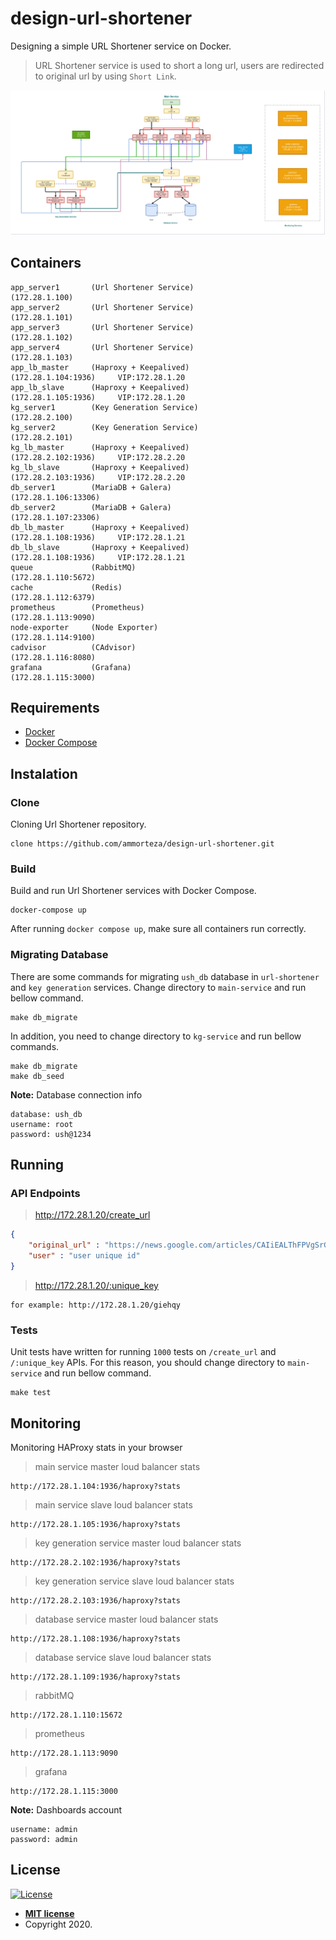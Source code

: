 # design-url-shortener

Designing a simple URL Shortener service on Docker.

> URL Shortener service is used to short a long url, users are redirected to original url by using `Short Link`.

![url-shortener-design](design_scheme.png)

## Containers
```
app_server1       (Url Shortener Service)                   (172.28.1.100)
app_server2       (Url Shortener Service)                   (172.28.1.101)
app_server3       (Url Shortener Service)                   (172.28.1.102)
app_server4       (Url Shortener Service)                   (172.28.1.103)
app_lb_master     (Haproxy + Keepalived)                    (172.28.1.104:1936)     VIP:172.28.1.20
app_lb_slave      (Haproxy + Keepalived)                    (172.28.1.105:1936)     VIP:172.28.1.20
kg_server1        (Key Generation Service)                  (172.28.2.100)
kg_server2        (Key Generation Service)                  (172.28.2.101)
kg_lb_master      (Haproxy + Keepalived)                    (172.28.2.102:1936)     VIP:172.28.2.20
kg_lb_slave       (Haproxy + Keepalived)                    (172.28.2.103:1936)     VIP:172.28.2.20
db_server1        (MariaDB + Galera)                        (172.28.1.106:13306)
db_server2        (MariaDB + Galera)                        (172.28.1.107:23306)
db_lb_master      (Haproxy + Keepalived)                    (172.28.1.108:1936)     VIP:172.28.1.21
db_lb_slave       (Haproxy + Keepalived)                    (172.28.1.108:1936)     VIP:172.28.1.21
queue             (RabbitMQ)                                (172.28.1.110:5672)
cache             (Redis)                                   (172.28.1.112:6379)
prometheus        (Prometheus)                              (172.28.1.113:9090)
node-exporter     (Node Exporter)                           (172.28.1.114:9100)
cadvisor          (CAdvisor)                                (172.28.1.116:8080)
grafana           (Grafana)                                 (172.28.1.115:3000)
```
## Requirements
- [Docker](https://docs.docker.com/get-docker/)
- [Docker Compose](https://docs.docker.com/compose/install/)

## Instalation
### Clone
Cloning Url Shortener repository.
```shell
clone https://github.com/ammorteza/design-url-shortener.git
```

### Build
Build and run Url Shortener services with Docker Compose.
```shell 
docker-compose up
```
After running `docker compose up`, make sure all containers run correctly.

### Migrating Database
There are some commands for migrating `ush_db` database in `url-shortener` and `key generation` services.
Change directory to `main-service` and run bellow command. 
```
make db_migrate
```
In addition, you need to change directory to `kg-service` and run bellow commands.
```
make db_migrate
make db_seed
``` 
**Note:** Database connection info
```
database: ush_db
username: root
password: ush@1234
```
## Running
### API Endpoints
> http://172.28.1.20/create_url
```json
{
	"original_url" : "https://news.google.com/articles/CAIiEALThFPVgSrG65pjURxMo4UqGQgEKhAIACoHCAowocv1CjCSptoCMPrTpgU?hl=en-US&gl=US&ceid=US%3Aen",
	"user" : "user unique id"
}
```

> http://172.28.1.20/:unique_key
```
for example: http://172.28.1.20/giehqy 
```

### Tests
Unit tests have written for running `1000` tests on `/create_url` and `/:unique_key` APIs. For this reason, you should change directory to `main-service` and run bellow command.
```
make test
```
## Monitoring
Monitoring HAProxy stats in your browser

> main service master loud balancer stats
```
http://172.28.1.104:1936/haproxy?stats
```

> main service slave loud balancer stats
```
http://172.28.1.105:1936/haproxy?stats
```

> key generation service master loud balancer stats
```
http://172.28.2.102:1936/haproxy?stats
```

> key generation service slave loud balancer stats
```
http://172.28.2.103:1936/haproxy?stats
```

> database service master loud balancer stats
```
http://172.28.1.108:1936/haproxy?stats
```

> database service slave loud balancer stats
```
http://172.28.1.109:1936/haproxy?stats
```

> rabbitMQ 
```
http://172.28.1.110:15672
```

> prometheus 
```
http://172.28.1.113:9090
```

> grafana 
```
http://172.28.1.115:3000
```

**Note:** Dashboards account
```
username: admin
password: admin
```


## License

[![License](http://img.shields.io/:license-mit-blue.svg?style=flat-square)](http://badges.mit-license.org)

- **[MIT license](https://github.com/ammorteza/design-url-shortener/blob/master/LICENSE)**
- Copyright 2020.